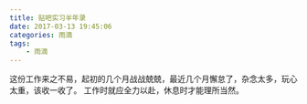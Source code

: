 ```yaml
---
title: 贴吧实习半年录
date: 2017-03-13 19:45:06
categories: 雨滴
tags:
    - 雨滴
---
```


这份工作来之不易，起初的几个月战战兢兢，最近几个月懈怠了，杂念太多，玩心太重，该收一收了。
工作时就应全力以赴，休息时才能理所当然。
